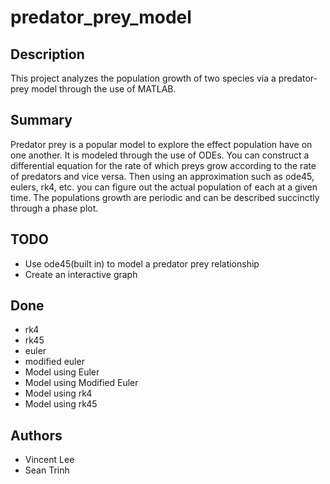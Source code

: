 # predator_prey_model

## Description
This project analyzes the population growth of two species via a predator-prey model through the use of MATLAB.

## Summary 
Predator prey is a popular model to explore the effect population have on one another. It is modeled through the use of ODEs. You can construct a differential equation for the rate of which preys grow according to the rate of predators and vice versa. Then using an approximation such as ode45, eulers, rk4, etc. you can figure out the actual population of each at a given time. The populations growth are periodic and can be described succinctly through a phase plot. 


## TODO 
- Use ode45(built in) to model a predator prey relationship
- Create an interactive graph

## Done 
- rk4
- rk45
- euler
- modified euler
- Model using Euler
- Model using Modified Euler
- Model using rk4
- Model using rk45

## Authors
- Vincent Lee
- Sean Trinh
